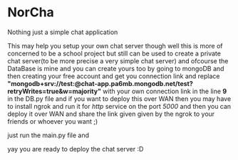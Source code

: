 # NorCha
Nothing just a simple chat application

This may help you setup your own chat server though
well this is more of concerned to be a school project but still can be used to create a private chat server(to be more precise a very simple chat server)
and ofcourse the DataBase is mine and you can create yours too by going to mongoDB and then creating your free account and get you connection link and replace **"mongodb+srv://test:<Password>@chat-app.pa6mb.mongodb.net/test?retryWrites=true&w=majority"**
with your own connection link in the line **9** in the DB.py file and if you want to deploy this over WAN then you may have to install ngrok and run it for *http* service on the port *5000* 
and then you can deploy it over WAN and share the link given given by the ngrok to your friends or whoever you want ;)

just run the main.py file and

yay you are ready to deploy the chat server :D
